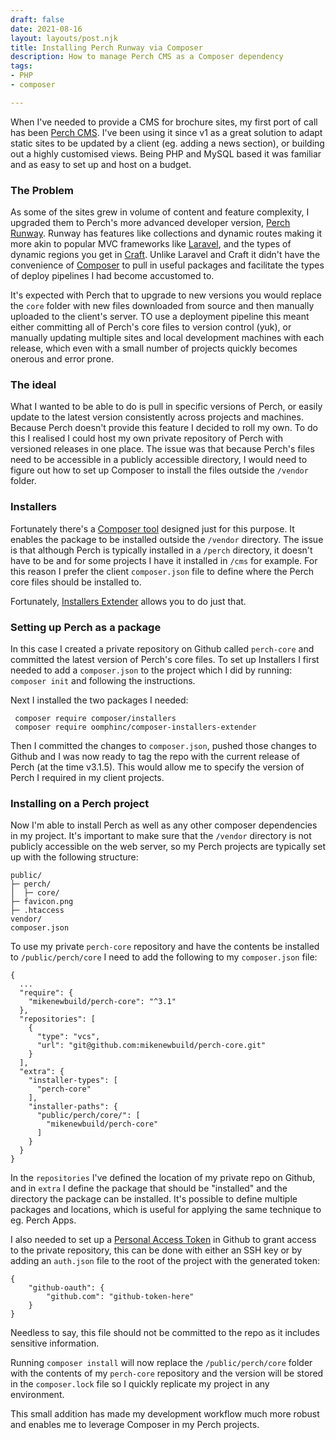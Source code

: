 ```yaml
---
draft: false
date: 2021-08-16
layout: layouts/post.njk
title: Installing Perch Runway via Composer
description: How to manage Perch CMS as a Composer dependency
tags:
- PHP
- composer

---
```

When I've needed to provide a CMS for brochure sites, my first port of call has been [Perch CMS](https://grabaperch.com/). I've been using it since v1 as a great solution to adapt static sites to be updated by a client (eg. adding a news section), or building out a highly customised views. Being PHP and MySQL based it was familiar and as easy to set up and host on a budget. 

### The Problem

As some of the sites grew in volume of content and feature complexity, I upgraded them to Perch's more advanced developer version, [Perch Runway](https://perchrunway.com/). Runway has features like collections and dynamic routes making it more akin to popular MVC frameworks like [Laravel](https://laravel.com/), and the types of dynamic regions you get in [Craft](https://craftcms.com/). Unlike Laravel and Craft it didn't have the convenience of [Composer](https://getcomposer.org/) to pull in useful packages and facilitate the types of deploy pipelines I had become accustomed to. 

It's expected with Perch that to upgrade to new versions you would replace the `core` folder with new files downloaded from source and then manually uploaded to the client's server. TO use a deployment pipeline this meant either committing all of Perch's core files to version control (yuk), or manually updating multiple sites and local development machines with each release, which even with a small number of projects quickly becomes onerous and error prone.

### The ideal

What I wanted to be able to do is pull in specific versions of Perch, or easily update to the latest version consistently across projects and machines. Because Perch doesn't provide this feature I decided to roll my own. To do this I realised I could host my own private repository of Perch with versioned releases in one place. The issue was that because Perch's files need to be accessible in a publicly accessible directory, I would need to figure out how to set up Composer to install the files outside the `/vendor` folder.

### Installers

Fortunately there's a [Composer tool](https://github.com/composer/installers) designed just for this purpose. It enables the package to be installed outside the `/vendor` directory. The issue is that although Perch is typically installed in a  `/perch` directory, it doesn't have to be and for some projects I have it installed in `/cms` for example. For this reason I prefer the client `composer.json` file to define where the Perch core files should be installed to.

Fortunately, [Installers Extender](https://github.com/oomphinc/composer-installers-extender) allows you to do just that.

### Setting up Perch as a package

In this case I created a private repository on Github called `perch-core` and committed the latest version of Perch's core files. To set up Installers I first needed to add a `composer.json` to the project which I did by running: `composer init` and following the instructions. 

Next I installed the two packages I needed: 

     composer require composer/installers
     composer require oomphinc/composer-installers-extender

Then I committed the changes to `composer.json`, pushed those changes to Github and I was now ready to tag the repo with the current release of Perch (at the time v3.1.5). This would allow me to specify the version of Perch I required in my client projects.

### Installing on a Perch project

Now I'm able to install Perch as well as any other composer dependencies in my project. It's important to make sure that the `/vendor` directory is not publicly accessible on the web server, so my Perch projects are typically set up with the following structure:

    public/
    ├─ perch/
    │  ├─ core/
    ├─ favicon.png
    ├─ .htaccess
    vendor/
    composer.json

To use my private `perch-core` repository and have the contents be installed to `/public/perch/core` I need to add the following to my `composer.json` file: 

    {
      ...
      "require": {
        "mikenewbuild/perch-core": "^3.1"
      },
      "repositories": [
        {
          "type": "vcs",
          "url": "git@github.com:mikenewbuild/perch-core.git"
        }
      ],
      "extra": {
        "installer-types": [
          "perch-core"
        ],
        "installer-paths": {
          "public/perch/core/": [
            "mikenewbuild/perch-core"
          ]
        }
      }
    }

In the `repositories` I've defined the location of my private repo on Github, and in `extra` I define the package that should be "installed" and the directory the package can be installed. It's possible to define multiple packages and locations, which is useful for applying the same technique to  eg. Perch Apps.

I also needed to set up a [Personal Access Token](https://github.com/settings/tokens) in Github to grant access to the private repository, this can be done with either an SSH key or by adding an `auth.json` file to the root of the project with the generated token:

    {
        "github-oauth": {
            "github.com": "github-token-here"
        }
    }

Needless to say, this file should not be committed to the repo as it includes sensitive information. 

Running `composer install` will now replace the `/public/perch/core` folder with the contents of my `perch-core` repository and the version will be stored in the `composer.lock` file so I quickly replicate my project in any environment.

This small addition has made my development workflow much more robust and enables me to leverage Composer in my Perch projects.